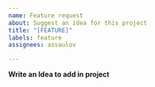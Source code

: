 ```yaml
---
name: Feature request
about: Suggest an idea for this project
title: "[FEATURE]"
labels: feature
assignees: assaulov

---
```


**Write an Idea to add in project**
